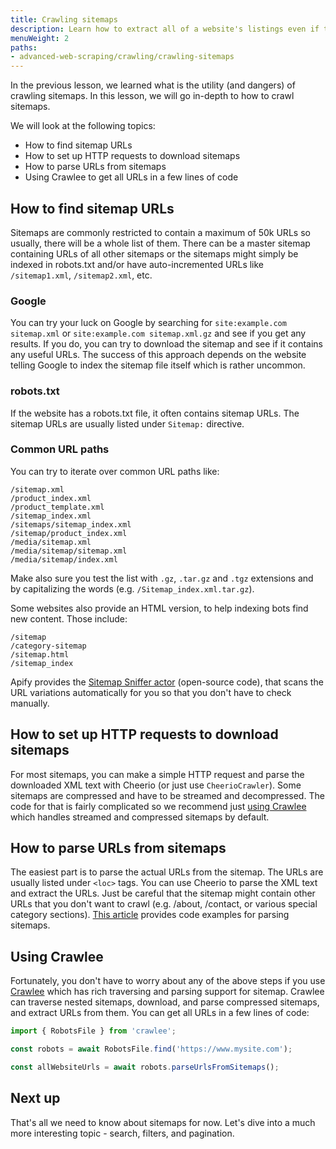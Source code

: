 ```yaml
---
title: Crawling sitemaps
description: Learn how to extract all of a website's listings even if they limit the number of results pages. See code examples for setting up your scraper.
menuWeight: 2
paths:
- advanced-web-scraping/crawling/crawling-sitemaps
---
```


In the previous lesson, we learned what is the utility (and dangers) of crawling sitemaps. In this lesson, we will go in-depth to how to crawl sitemaps.

We will look at the following topics:
- How to find sitemap URLs
- How to set up HTTP requests to download sitemaps
- How to parse URLs from sitemaps
- Using Crawlee to get all URLs in a few lines of code

## [](#how-to-find-sitemap-urls) How to find sitemap URLs
Sitemaps are commonly restricted to contain a maximum of 50k URLs so usually, there will be a whole list of them. There can be a master sitemap containing URLs of all other sitemaps or the sitemaps might simply be indexed in robots.txt and/or have auto-incremented URLs like `/sitemap1.xml`, `/sitemap2.xml`, etc.

### [](#google) Google
You can try your luck on Google by searching for `site:example.com sitemap.xml` or `site:example.com sitemap.xml.gz` and see if you get any results. If you do, you can try to download the sitemap and see if it contains any useful URLs. The success of this approach depends on the website telling Google to index the sitemap file itself which is rather uncommon.

### [](#robots-txt) robots.txt
If the website has a robots.txt file, it often contains sitemap URLs. The sitemap URLs are usually listed under `Sitemap:` directive.

### [](#common-url-paths) Common URL paths
You can try to iterate over common URL paths like:
```
/sitemap.xml
/product_index.xml
/product_template.xml
/sitemap_index.xml
/sitemaps/sitemap_index.xml
/sitemap/product_index.xml
/media/sitemap.xml
/media/sitemap/sitemap.xml
/media/sitemap/index.xml
```

Make also sure you test the list with `.gz`, `.tar.gz` and `.tgz` extensions and by capitalizing the words (e.g. `/Sitemap_index.xml.tar.gz`).

Some websites also provide an HTML version, to help indexing bots find new content. Those include:

```
/sitemap
/category-sitemap
/sitemap.html
/sitemap_index
```

Apify provides the [Sitemap Sniffer actor](https://apify.com/vaclavrut/sitemap-sniffer) (open-source code), that scans the URL variations automatically for you so that you don't have to check manually.

## [](#how-to-set-up-http-requests-to-download-sitemaps) How to set up HTTP requests to download sitemaps
For most sitemaps, you can make a simple HTTP request and parse the downloaded XML text with Cheerio (or just use `CheerioCrawler`). Some sitemaps are compressed and have to be streamed and decompressed. The code for that is fairly complicated so we recommend just [using Crawlee](#using-crawlee) which handles streamed and compressed sitemaps by default.

## [](#how-to-parse-urls-from-sitemaps) How to parse URLs from sitemaps
The easiest part is to parse the actual URLs from the sitemap. The URLs are usually listed under `<loc>` tags. You can use Cheerio to parse the XML text and extract the URLs. Just be careful that the sitemap might contain other URLs that you don't want to crawl (e.g. /about, /contact, or various special category sections). [This article](academy/tutorials/node-js/scraping-from-sitemaps.md) provides code examples for parsing sitemaps.

## [](#using-crawlee) Using Crawlee
Fortunately, you don't have to worry about any of the above steps if you use [Crawlee](https://crawlee.dev) which has rich traversing and parsing support for sitemap. Crawlee can traverse nested sitemaps, download, and parse compressed sitemaps, and extract URLs from them. You can get all URLs in a few lines of code:

```javascript
import { RobotsFile } from 'crawlee';

const robots = await RobotsFile.find('https://www.mysite.com');

const allWebsiteUrls = await robots.parseUrlsFromSitemaps();
```

## [](#next) Next up
That's all we need to know about sitemaps for now. Let's dive into a much more interesting topic - search, filters, and pagination.
